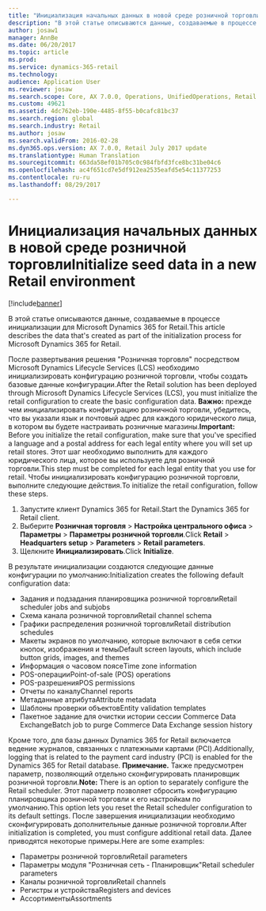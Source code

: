 ```yaml
---
title: "Инициализация начальных данных в новой среде розничной торговли"
description: "В этой статье описываются данные, создаваемые в процессе инициализации для Microsoft Dynamics 365 for Retail."
author: josaw1
manager: AnnBe
ms.date: 06/20/2017
ms.topic: article
ms.prod: 
ms.service: dynamics-365-retail
ms.technology: 
audience: Application User
ms.reviewer: josaw
ms.search.scope: Core, AX 7.0.0, Operations, UnifiedOperations, Retail
ms.custom: 49621
ms.assetid: 4dc762eb-190e-4485-8f55-b0cafc81bc37
ms.search.region: global
ms.search.industry: Retail
ms.author: josaw
ms.search.validFrom: 2016-02-28
ms.dyn365.ops.version: AX 7.0.0, Retail July 2017 update
ms.translationtype: Human Translation
ms.sourcegitcommit: 663da58ef01b705c0c984fbfd3fce8bc31be04c6
ms.openlocfilehash: ac4f651cd7e5df912ea2535eafd5e54c11377253
ms.contentlocale: ru-ru
ms.lasthandoff: 08/29/2017

---
```


# <a name="initialize-seed-data-in-a-new-retail-environment"></a><span data-ttu-id="ca23f-103">Инициализация начальных данных в новой среде розничной торговли</span><span class="sxs-lookup"><span data-stu-id="ca23f-103">Initialize seed data in a new Retail environment</span></span>

[!include[banner](includes/banner.md)]


<span data-ttu-id="ca23f-104">В этой статье описываются данные, создаваемые в процессе инициализации для Microsoft Dynamics 365 for Retail.</span><span class="sxs-lookup"><span data-stu-id="ca23f-104">This article describes the data that's created as part of the initialization process for Microsoft Dynamics 365 for Retail.</span></span>

<span data-ttu-id="ca23f-105">После развертывания решения "Розничная торговля" посредством Microsoft Dynamics Lifecycle Services (LCS) необходимо инициализировать конфигурацию розничной торговли, чтобы создать базовые данные конфигурации.</span><span class="sxs-lookup"><span data-stu-id="ca23f-105">After the Retail solution has been deployed through Microsoft Dynamics Lifecycle Services (LCS), you must initialize the retail configuration to create the basic configuration data.</span></span> <span data-ttu-id="ca23f-106">**Важно:** прежде чем инициализировать конфигурацию розничной торговли, убедитесь, что вы указали язык и почтовый адрес для каждого юридического лица, в котором вы будете настраивать розничные магазины.</span><span class="sxs-lookup"><span data-stu-id="ca23f-106">**Important:** Before you initialize the retail configuration, make sure that you've specified a language and a postal address for each legal entity where you will set up retail stores.</span></span> <span data-ttu-id="ca23f-107">Этот шаг необходимо выполнить для каждого юридического лица, которое вы используете для розничной торговли.</span><span class="sxs-lookup"><span data-stu-id="ca23f-107">This step must be completed for each legal entity that you use for retail.</span></span> <span data-ttu-id="ca23f-108">Чтобы инициализировать конфигурацию розничной торговли, выполните следующие действия.</span><span class="sxs-lookup"><span data-stu-id="ca23f-108">To initialize the retail configuration, follow these steps.</span></span>

1.  <span data-ttu-id="ca23f-109">Запустите клиент Dynamics 365 for Retail.</span><span class="sxs-lookup"><span data-stu-id="ca23f-109">Start the Dynamics 365 for Retail client.</span></span>
2.  <span data-ttu-id="ca23f-110">Выберите **Розничная торговля** &gt; **Настройка центрального офиса** &gt; **Параметры** &gt; **Параметры розничной торговли**.</span><span class="sxs-lookup"><span data-stu-id="ca23f-110">Click **Retail** &gt; **Headquarters setup** &gt; **Parameters** &gt; **Retail parameters**.</span></span>
3.  <span data-ttu-id="ca23f-111">Щелкните **Инициализировать**.</span><span class="sxs-lookup"><span data-stu-id="ca23f-111">Click **Initialize**.</span></span>

<span data-ttu-id="ca23f-112">В результате инициализации создаются следующие данные конфигурации по умолчанию:</span><span class="sxs-lookup"><span data-stu-id="ca23f-112">Initialization creates the following default configuration data:</span></span>

-   <span data-ttu-id="ca23f-113">Задания и подзадания планировщика розничной торговли</span><span class="sxs-lookup"><span data-stu-id="ca23f-113">Retail scheduler jobs and subjobs</span></span>
-   <span data-ttu-id="ca23f-114">Схема канала розничной торговли</span><span class="sxs-lookup"><span data-stu-id="ca23f-114">Retail channel schema</span></span>
-   <span data-ttu-id="ca23f-115">Графики распределения розничной торговли</span><span class="sxs-lookup"><span data-stu-id="ca23f-115">Retail distribution schedules</span></span>
-   <span data-ttu-id="ca23f-116">Макеты экранов по умолчанию, которые включают в себя сетки кнопок, изображения и темы</span><span class="sxs-lookup"><span data-stu-id="ca23f-116">Default screen layouts, which include button grids, images, and themes</span></span>
-   <span data-ttu-id="ca23f-117">Информация о часовом поясе</span><span class="sxs-lookup"><span data-stu-id="ca23f-117">Time zone information</span></span>
-   <span data-ttu-id="ca23f-118">POS-операции</span><span class="sxs-lookup"><span data-stu-id="ca23f-118">Point-of-sale (POS) operations</span></span>
-   <span data-ttu-id="ca23f-119">POS-разрешения</span><span class="sxs-lookup"><span data-stu-id="ca23f-119">POS permissions</span></span>
-   <span data-ttu-id="ca23f-120">Отчеты по каналу</span><span class="sxs-lookup"><span data-stu-id="ca23f-120">Channel reports</span></span>
-   <span data-ttu-id="ca23f-121">Метаданные атрибута</span><span class="sxs-lookup"><span data-stu-id="ca23f-121">Attribute metadata</span></span>
-   <span data-ttu-id="ca23f-122">Шаблоны проверки объектов</span><span class="sxs-lookup"><span data-stu-id="ca23f-122">Entity validation templates</span></span>
-   <span data-ttu-id="ca23f-123">Пакетное задание для очистки истории сессии Commerce Data Exchange</span><span class="sxs-lookup"><span data-stu-id="ca23f-123">Batch job to purge Commerce Data Exchange session history</span></span>

<span data-ttu-id="ca23f-124">Кроме того, для базы данных Dynamics 365 for Retail включается ведение журналов, связанных с платежными картами (PCI).</span><span class="sxs-lookup"><span data-stu-id="ca23f-124">Additionally, logging that is related to the payment card industry (PCI) is enabled for the Dynamics 365 for Retail database.</span></span> <span data-ttu-id="ca23f-125">**Примечание.** Также предусмотрен параметр, позволяющий отдельно сконфигурировать планировщик розничной торговли.</span><span class="sxs-lookup"><span data-stu-id="ca23f-125">**Note:** There is an option to separately configure the Retail scheduler.</span></span> <span data-ttu-id="ca23f-126">Этот параметр позволяет сбросить конфигурацию планировщика розничной торговли к его настройкам по умолчанию.</span><span class="sxs-lookup"><span data-stu-id="ca23f-126">This option lets you reset the Retail scheduler configuration to its default settings.</span></span> <span data-ttu-id="ca23f-127">После завершения инициализации необходимо сконфигурировать дополнительные данные розничной торговли.</span><span class="sxs-lookup"><span data-stu-id="ca23f-127">After initialization is completed, you must configure additional retail data.</span></span> <span data-ttu-id="ca23f-128">Далее приводятся некоторые примеры.</span><span class="sxs-lookup"><span data-stu-id="ca23f-128">Here are some examples:</span></span>

-   <span data-ttu-id="ca23f-129">Параметры розничной торговли</span><span class="sxs-lookup"><span data-stu-id="ca23f-129">Retail parameters</span></span>
-   <span data-ttu-id="ca23f-130">Параметры модуля "Розничная сеть - Планировщик"</span><span class="sxs-lookup"><span data-stu-id="ca23f-130">Retail scheduler parameters</span></span>
-   <span data-ttu-id="ca23f-131">Каналы розничной торговли</span><span class="sxs-lookup"><span data-stu-id="ca23f-131">Retail channels</span></span>
-   <span data-ttu-id="ca23f-132">Регистры и устройства</span><span class="sxs-lookup"><span data-stu-id="ca23f-132">Registers and devices</span></span>
-   <span data-ttu-id="ca23f-133">Ассортименты</span><span class="sxs-lookup"><span data-stu-id="ca23f-133">Assortments</span></span>





